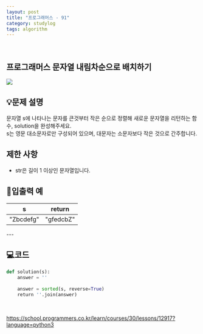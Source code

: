 ```yaml
---
layout: post
title: "프로그래머스 - 91"
category: studylog
tags: algorithm
---
```


<br>

## 프로그래머스 문자열 내림차순으로 배치하기


![](https://velog.velcdn.com/images/dlsdud9098/post/e1464da6-734f-4172-a5d3-8df73b71a328/image.png)
## 💡문제 설명
문자열 s에 나타나는 문자를 큰것부터 작은 순으로 정렬해 새로운 문자열을 리턴하는 함수, solution을 완성해주세요.<br/>s는 영문 대소문자로만 구성되어 있으며, 대문자는 소문자보다 작은 것으로 간주합니다.


## 제한 사항
* str은 길이 1 이상인 문자열입니다.




## 🔢입출력 예




<table><thead><tr><th>s</th><th>return</th></tr></thead><tbody><tr><td>"Zbcdefg"</td><td>"gfedcbZ"</td></tr></tbody>
</table>
---


## 💻코드


```python
def solution(s):
    answer = ''
    
    answer = sorted(s, reverse=True)
    return ''.join(answer)
```
    


https://school.programmers.co.kr/learn/courses/30/lessons/12917?language=python3

